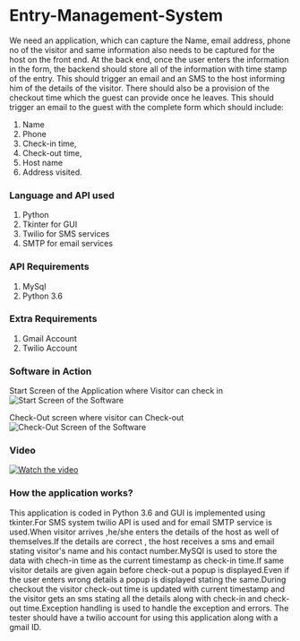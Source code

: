 # Entry-Management-System
We need an application, which can capture the Name, email address, phone no of the visitor and same information also needs to be captured for the host on the front end. At the back end, once the user enters the information in the form, the backend should store all of the information with time stamp of the entry. This should trigger an email and an SMS to the host informing him of the details of the visitor. There should also be a provision of the checkout time which the guest can provide once he leaves. This should trigger an email to the guest with the complete form which should include:

1. Name
2. Phone
3. Check-in time,
4. Check-out time,
5. Host name
6. Address visited.

### Language and API used
1. Python
2. Tkinter for GUI
3. Twilio for SMS services
4. SMTP for email services

### API Requirements
1. MySql
2. Python 3.6

### Extra Requirements
1. Gmail Account
2. Twilio Account


### Software in Action

Start Screen of the Application where Visitor can check in
![Start Screen of the Software](https://github.com/theannoying/Entry-Management-System/blob/master/images/startScreen.PNG)

Check-Out screen where visitor can Check-out
![Check-Out Screen of the Software](https://github.com/theannoying/Entry-Management-System/blob/master/images/Check-out.PNG)

### Video
[![Watch the video](https://github.com/theannoying/Entry-Management-System/blob/master/images/startScreen.PNG)](https://github.com/theannoying/Entry-Management-System/blob/master/Video%20of%20running%20software.mp4)

### How the application works?

This application is coded in Python 3.6 and GUI is implemented using tkinter.For SMS system twilio API is used and for email SMTP service is used.When visitor arrives ,he/she enters the details of the host as well of themselves.If the details are correct , the host receives a sms and email stating visitor's name and his contact number.MySQl is used to store the data with chech-in time as the current timestamp as check-in time.If same visitor details are given again before check-out a popup is displayed.Even if the user enters wrong details a popup is displayed stating the same.During checkout the visitor check-out time is updated with current timestamp and the visitor gets an sms stating all the details along with check-in and check-out time.Exception handling is used to handle the exception and errors.
The tester should have a twilio account for using this application along with a gmail ID.
